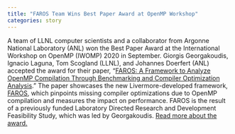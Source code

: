 ```yaml
---
title: "FAROS Team Wins Best Paper Award at OpenMP Workshop"
categories: story
---
```


A team of LLNL computer scientists and a collaborator from Argonne National Laboratory (ANL) won the Best Paper Award at the International Workshop on OpenMP (IWOMP) 2020 in September. Giorgis Georgakoudis, Ignacio Laguna, Tom Scogland (LLNL), and Johannes Doerfert (ANL) accepted the award for their paper, “[FAROS: A Framework to Analyze OpenMP Compilation Through Benchmarking and Compiler Optimization Analysis]((https://link.springer.com/chapter/10.1007/978-3-030-58144-2_1)).” The paper showcases the new Livermore-developed framework, [FAROS](https://github.com/LLNL/FAROS), which pinpoints missing compiler optimizations due to OpenMP compilation and measures the impact on performance. FAROS is the result of a previously funded Laboratory Directed Research and Development Feasibility Study, which was led by Georgakoudis. [Read more about the award.](https://computing.llnl.gov/newsroom/computing-trio-wins-best-paper-award-openmp-workshop)
